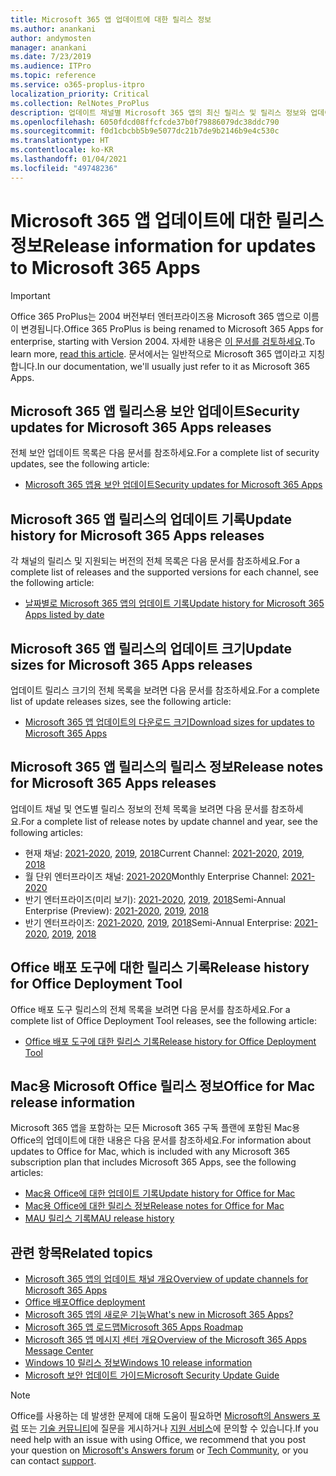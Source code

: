 ```yaml
---
title: Microsoft 365 앱 업데이트에 대한 릴리스 정보
ms.author: anankani
author: andymosten
manager: anankani
ms.date: 7/23/2019
ms.audience: ITPro
ms.topic: reference
ms.service: o365-proplus-itpro
localization_priority: Critical
ms.collection: RelNotes_ProPlus
description: 업데이트 채널별 Microsoft 365 앱의 최신 릴리스 및 릴리스 정보와 업데이트 기록에 대한 링크 목록을 IT 전문가에게 제공합니다.
ms.openlocfilehash: 6050fdcd08ffcfcde37b0f79886079dc38ddc790
ms.sourcegitcommit: f0d1cbcbb5b9e5077dc21b7de9b2146b9e4c530c
ms.translationtype: HT
ms.contentlocale: ko-KR
ms.lasthandoff: 01/04/2021
ms.locfileid: "49748236"
---
```

# <a name="release-information-for-updates-to-microsoft-365-apps"></a><span data-ttu-id="84b8e-103">Microsoft 365 앱 업데이트에 대한 릴리스 정보</span><span class="sxs-lookup"><span data-stu-id="84b8e-103">Release information for updates to Microsoft 365 Apps</span></span>


> [!IMPORTANT]
> <span data-ttu-id="84b8e-104">Office 365 ProPlus는 2004 버전부터 엔터프라이즈용 Microsoft 365 앱으로 이름이 변경됩니다.</span><span class="sxs-lookup"><span data-stu-id="84b8e-104">Office 365 ProPlus is being renamed to Microsoft 365 Apps for enterprise, starting with Version 2004.</span></span> <span data-ttu-id="84b8e-105">자세한 내용은 [이 문서를 검토하세요](https://go.microsoft.com/fwlink/p/?linkid=2123420).</span><span class="sxs-lookup"><span data-stu-id="84b8e-105">To learn more, [read this article](https://go.microsoft.com/fwlink/p/?linkid=2123420).</span></span> <span data-ttu-id="84b8e-106">문서에서는 일반적으로 Microsoft 365 앱이라고 지칭합니다.</span><span class="sxs-lookup"><span data-stu-id="84b8e-106">In our documentation, we'll usually just refer to it as Microsoft 365 Apps.</span></span>


## <a name="security-updates-for-microsoft-365-apps-releases"></a><span data-ttu-id="84b8e-107">Microsoft 365 앱 릴리스용 보안 업데이트</span><span class="sxs-lookup"><span data-stu-id="84b8e-107">Security updates for Microsoft 365 Apps releases</span></span>

<span data-ttu-id="84b8e-108">전체 보안 업데이트 목록은 다음 문서를 참조하세요.</span><span class="sxs-lookup"><span data-stu-id="84b8e-108">For a complete list of security updates, see the following article:</span></span>
 - [<span data-ttu-id="84b8e-109">Microsoft 365 앱용 보안 업데이트</span><span class="sxs-lookup"><span data-stu-id="84b8e-109">Security updates for Microsoft 365 Apps</span></span>](microsoft365-apps-security-updates.md)


## <a name="update-history-for-microsoft-365-apps-releases"></a><span data-ttu-id="84b8e-110">Microsoft 365 앱 릴리스의 업데이트 기록</span><span class="sxs-lookup"><span data-stu-id="84b8e-110">Update history for Microsoft 365 Apps releases</span></span>

<span data-ttu-id="84b8e-111">각 채널의 릴리스 및 지원되는 버전의 전체 목록은 다음 문서를 참조하세요.</span><span class="sxs-lookup"><span data-stu-id="84b8e-111">For a complete list of releases and the supported versions for each channel, see the following article:</span></span>

- [<span data-ttu-id="84b8e-112">날짜별로 Microsoft 365 앱의 업데이트 기록</span><span class="sxs-lookup"><span data-stu-id="84b8e-112">Update history for Microsoft 365 Apps listed by date</span></span>](update-history-microsoft365-apps-by-date.md)


 ## <a name="update-sizes-for-microsoft-365-apps-releases"></a><span data-ttu-id="84b8e-113">Microsoft 365 앱 릴리스의 업데이트 크기</span><span class="sxs-lookup"><span data-stu-id="84b8e-113">Update sizes for Microsoft 365 Apps releases</span></span>

<span data-ttu-id="84b8e-114">업데이트 릴리스 크기의 전체 목록을 보려면 다음 문서를 참조하세요.</span><span class="sxs-lookup"><span data-stu-id="84b8e-114">For a complete list of update releases sizes, see the following article:</span></span>
 - [<span data-ttu-id="84b8e-115">Microsoft 365 앱 업데이트의 다운로드 크기</span><span class="sxs-lookup"><span data-stu-id="84b8e-115">Download sizes for updates to Microsoft 365 Apps</span></span>](download-sizes-microsoft365-apps-updates.md)

## <a name="release-notes-for-microsoft-365-apps-releases"></a><span data-ttu-id="84b8e-116">Microsoft 365 앱 릴리스의 릴리스 정보</span><span class="sxs-lookup"><span data-stu-id="84b8e-116">Release notes for Microsoft 365 Apps releases</span></span>

<span data-ttu-id="84b8e-117">업데이트 채널 및 연도별 릴리스 정보의 전체 목록을 보려면 다음 문서를 참조하세요.</span><span class="sxs-lookup"><span data-stu-id="84b8e-117">For a complete list of release notes by update channel and year, see the following articles:</span></span>
 - <span data-ttu-id="84b8e-118">현재 채널: [2021-2020](current-channel.md), [2019](monthly-channel-2019.md), [2018](monthly-channel-2018.md)</span><span class="sxs-lookup"><span data-stu-id="84b8e-118">Current Channel: [2021-2020](current-channel.md), [2019](monthly-channel-2019.md), [2018](monthly-channel-2018.md)</span></span>
 - <span data-ttu-id="84b8e-119">월 단위 엔터프라이즈 채널:  [2021-2020](monthly-enterprise-channel.md)</span><span class="sxs-lookup"><span data-stu-id="84b8e-119">Monthly Enterprise Channel:  [2021-2020](monthly-enterprise-channel.md)</span></span>
 - <span data-ttu-id="84b8e-120">반기 엔터프라이즈(미리 보기): [2021-2020](semi-annual-enterprise-channel-preview.md), [2019](semi-annual-channel-targeted-2019.md), [2018](semi-annual-channel-targeted-2018.md)</span><span class="sxs-lookup"><span data-stu-id="84b8e-120">Semi-Annual Enterprise (Preview): [2021-2020](semi-annual-enterprise-channel-preview.md), [2019](semi-annual-channel-targeted-2019.md), [2018](semi-annual-channel-targeted-2018.md)</span></span>
 - <span data-ttu-id="84b8e-121">반기 엔터프라이즈: [2021-2020](semi-annual-enterprise-channel.md), [2019](semi-annual-channel-2019.md), [2018](semi-annual-channel-2018.md)</span><span class="sxs-lookup"><span data-stu-id="84b8e-121">Semi-Annual Enterprise: [2021-2020](semi-annual-enterprise-channel.md), [2019](semi-annual-channel-2019.md), [2018](semi-annual-channel-2018.md)</span></span>

 ## <a name="release-history-for-office-deployment-tool"></a><span data-ttu-id="84b8e-122">Office 배포 도구에 대한 릴리스 기록</span><span class="sxs-lookup"><span data-stu-id="84b8e-122">Release history for Office Deployment Tool</span></span>
 <span data-ttu-id="84b8e-123">Office 배포 도구 릴리스의 전체 목록을 보려면 다음 문서를 참조하세요.</span><span class="sxs-lookup"><span data-stu-id="84b8e-123">For a complete list of Office Deployment Tool releases, see the following article:</span></span>
 - [<span data-ttu-id="84b8e-124">Office 배포 도구에 대한 릴리스 기록</span><span class="sxs-lookup"><span data-stu-id="84b8e-124">Release history for Office Deployment Tool</span></span>](ODT-release-history.md)

## <a name="office-for-mac-release-information"></a><span data-ttu-id="84b8e-125">Mac용 Microsoft Office 릴리스 정보</span><span class="sxs-lookup"><span data-stu-id="84b8e-125">Office for Mac release information</span></span>

<span data-ttu-id="84b8e-126">Microsoft 365 앱을 포함하는 모든 Microsoft 365 구독 플랜에 포함된 Mac용 Office의 업데이트에 대한 내용은 다음 문서를 참조하세요.</span><span class="sxs-lookup"><span data-stu-id="84b8e-126">For information about updates to Office for Mac, which is included with any Microsoft 365 subscription plan that includes Microsoft 365 Apps, see the following articles:</span></span>
 - [<span data-ttu-id="84b8e-127">Mac용 Office에 대한 업데이트 기록</span><span class="sxs-lookup"><span data-stu-id="84b8e-127">Update history for Office for Mac</span></span>](update-history-office-for-mac.md)
 - [<span data-ttu-id="84b8e-128">Mac용 Office에 대한 릴리스 정보</span><span class="sxs-lookup"><span data-stu-id="84b8e-128">Release notes for Office for Mac</span></span>](release-notes-office-for-mac.md)
 - [<span data-ttu-id="84b8e-129">MAU 릴리스 기록</span><span class="sxs-lookup"><span data-stu-id="84b8e-129">MAU release history</span></span>](release-history-microsoft-autoupdate.md)


## <a name="related-topics"></a><span data-ttu-id="84b8e-130">관련 항목</span><span class="sxs-lookup"><span data-stu-id="84b8e-130">Related topics</span></span>

- [<span data-ttu-id="84b8e-131">Microsoft 365 앱의 업데이트 채널 개요</span><span class="sxs-lookup"><span data-stu-id="84b8e-131">Overview of update channels for Microsoft 365 Apps</span></span>](https://docs.microsoft.com/deployoffice/overview-of-update-channels-for-office-365-proplus)
- [<span data-ttu-id="84b8e-132">Office 배포</span><span class="sxs-lookup"><span data-stu-id="84b8e-132">Office deployment</span></span>](https://docs.microsoft.com/deployoffice/)
- [<span data-ttu-id="84b8e-133">Microsoft 365 앱의 새로운 기능</span><span class="sxs-lookup"><span data-stu-id="84b8e-133">What's new in Microsoft 365 Apps?</span></span>](https://support.office.com/article/95c8d81d-08ba-42c1-914f-bca4603e1426)
- [<span data-ttu-id="84b8e-134">Microsoft 365 앱 로드맵</span><span class="sxs-lookup"><span data-stu-id="84b8e-134">Microsoft 365 Apps Roadmap</span></span>](https://products.office.com/business/office-365-roadmap)
- [<span data-ttu-id="84b8e-135">Microsoft 365 앱 메시지 센터 개요</span><span class="sxs-lookup"><span data-stu-id="84b8e-135">Overview of the Microsoft 365 Apps Message Center</span></span>](https://support.office.com/article/38fb3333-bfcc-4340-a37b-deda509c2093)
- [<span data-ttu-id="84b8e-136">Windows 10 릴리스 정보</span><span class="sxs-lookup"><span data-stu-id="84b8e-136">Windows 10 release information</span></span>](https://www.microsoft.com/itpro/windows-10/release-information)
- [<span data-ttu-id="84b8e-137">Microsoft 보안 업데이트 가이드</span><span class="sxs-lookup"><span data-stu-id="84b8e-137">Microsoft Security Update Guide</span></span>](https://portal.msrc.microsoft.com/)

> [!NOTE]
> <span data-ttu-id="84b8e-138">Office를 사용하는 데 발생한 문제에 대해 도움이 필요하면 [Microsoft의 Answers 포럼](https://answers.microsoft.com/) 또는 [기술 커뮤니티](https://techcommunity.microsoft.com/)에 질문을 게시하거나 [지원 서비스](https://support.microsoft.com/contactus)에 문의할 수 있습니다.</span><span class="sxs-lookup"><span data-stu-id="84b8e-138">If you need help with an issue with using Office, we recommend that you post your question on [Microsoft's Answers forum](https://answers.microsoft.com/) or [Tech Community](https://techcommunity.microsoft.com/), or you can contact [support](https://support.microsoft.com/contactus).</span></span>
